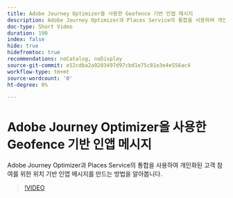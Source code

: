 ```yaml
---
title: Adobe Journey Optimizer을 사용한 Geofence 기반 인앱 메시지
description: Adobe Journey Optimizer과 Places Service의 통합을 사용하여 개인화된 고객 참여를 위한 위치 기반 인앱 메시지를 만드는 방법을 알아봅니다.
doc-type: Short Video
duration: 190
index: false
hide: true
hidefromtoc: true
recommendations: noCatalog, noDisplay
source-git-commit: e52cdba2a9203497d97cbd1e75c81e3e4e556ac4
workflow-type: tm+mt
source-wordcount: '0'
ht-degree: 0%

---
```



# Adobe Journey Optimizer을 사용한 Geofence 기반 인앱 메시지

Adobe Journey Optimizer과 Places Service의 통합을 사용하여 개인화된 고객 참여를 위한 위치 기반 인앱 메시지를 만드는 방법을 알아봅니다.

<!-- 72_S522_3442522_189_geofencebased-inapp-messaging-with-adobe-journey-optimizer -->
>[!VIDEO](https://video.tv.adobe.com/v/3460415/?learn=on&enablevpops=true&captions=kor)
